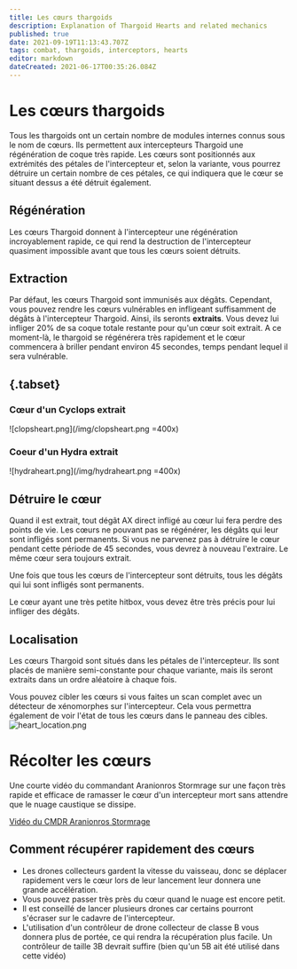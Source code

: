 ```yaml
---
title: Les cœurs thargoids
description: Explanation of Thargoid Hearts and related mechanics
published: true
date: 2021-09-19T11:13:43.707Z
tags: combat, thargoids, interceptors, hearts
editor: markdown
dateCreated: 2021-06-17T00:35:26.084Z
---
```


# Les cœurs thargoids
Tous les thargoids ont un certain nombre de modules internes connus sous le nom de cœurs. Ils permettent aux intercepteurs Thargoid une régénération de coque très rapide. Les cœurs sont positionnés aux extrémités des pétales de l'intercepteur et, selon la variante, vous pourrez détruire un certain nombre de ces pétales, ce qui indiquera que le cœur se situant dessus a été détruit également.

## Régénération

Les cœurs Thargoid donnent à l'intercepteur une régénération incroyablement rapide, ce qui rend la destruction de l'intercepteur quasiment impossible avant que tous les cœurs soient détruits.

## Extraction

Par défaut, les cœurs Thargoid sont immunisés aux dégâts. Cependant, vous pouvez rendre les cœurs vulnérables en infligeant suffisamment de dégâts à l'intercepteur Thargoid. Ainsi, ils seronts **extraits**. Vous devez lui infliger 20% de sa coque totale restante pour qu'un cœur soit extrait. A ce moment-là, le thargoid se régénérera très rapidement et le cœur commencera à briller pendant environ 45 secondes, temps pendant lequel il sera vulnérable.

## {.tabset}

### Cœur d'un Cyclops extrait
!\[clopsheart.png\](/img/clopsheart.png =400x)

### Coeur d'un Hydra extrait
!\[hydraheart.png\](/img/hydraheart.png =400x)

## Détruire le cœur

Quand il est extrait, tout dégât AX direct infligé au cœur lui fera perdre des points de vie. Les cœurs ne pouvant pas se régénérer, les dégâts qui leur sont infligés sont permanents. Si vous ne parvenez pas à détruire le cœur pendant cette période de 45 secondes, vous devrez à nouveau l'extraire. Le même cœur sera toujours extrait.

Une fois que tous les cœurs de l'intercepteur sont détruits, tous les dégâts qui lui sont infligés sont permanents.

Le cœur ayant une très petite hitbox, vous devez être très précis pour lui infliger des dégâts.

## Localisation

Les cœurs Thargoid sont situés dans les pétales de l'intercepteur. Ils sont placés de manière semi-constante pour chaque variante, mais ils seront extraits dans un ordre aléatoire à chaque fois.

Vous pouvez cibler les cœurs si vous faites un scan complet avec un détecteur de xénomorphes sur l'intercepteur. Cela vous permettra également de voir l'état de tous les cœurs dans le panneau des cibles.![heart_location.png](/img/heart_location.png)

# Récolter les cœurs

Une courte vidéo du commandant Aranionros Stormrage sur une façon très rapide et efficace de ramasser le cœur d'un intercepteur mort sans attendre que le nuage caustique se dissipe.

[Vidéo du CMDR Aranionros Stormrage](https://youtu.be/YBM9TqCZJMg)


## Comment récupérer rapidement des cœurs
- Les drones collecteurs gardent la vitesse du vaisseau, donc se déplacer rapidement vers le cœur lors de leur lancement leur donnera une grande accélération.
- Vous pouvez passer très près du cœur quand le nuage est encore petit.
- Il est conseillé de lancer plusieurs drones car certains pourront s'écraser sur le cadavre de l'intercepteur.
- L'utilisation d'un contrôleur de drone collecteur de classe B vous donnera plus de portée, ce qui rendra la récupération plus facile. Un contrôleur de taille 3B devrait suffire (bien qu'un 5B ait été utilisé dans cette vidéo)